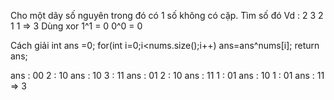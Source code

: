 Cho một dãy số nguyên trong đó có 1 số không có cặp. Tìm số đó
Vd : 2 3 2 1 1 => 3
Dùng xor
1^1 = 0
0^0 = 0

Cách giải
int ans =0;
for(int i=0;i<nums.size();i++)
    ans=ans^nums[i];
return ans;

ans : 00
2   : 10
ans : 10
3   : 11
ans : 01
2   : 10
ans : 11
1   : 01
ans : 10
1   : 01
ans : 11
=> 3
